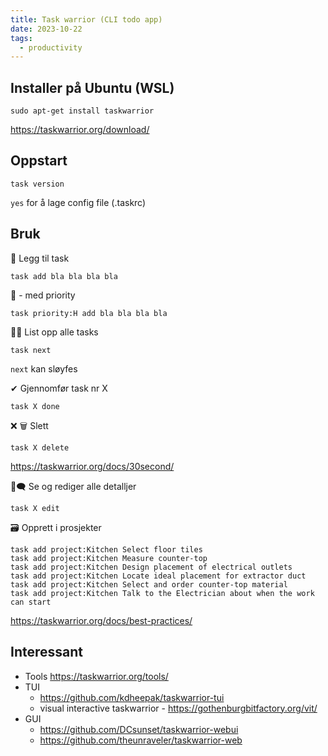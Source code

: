 ```yaml
---
title: Task warrior (CLI todo app)
date: 2023-10-22
tags:
  - productivity
---
```


## Installer på Ubuntu (WSL)
```
sudo apt-get install taskwarrior
```
https://taskwarrior.org/download/

## Oppstart
```
task version
```
`yes` for å lage config file (.taskrc)

## Bruk

📍 Legg til task
```
task add bla bla bla bla
```

📌 - med priority
```
task priority:H add bla bla bla bla
```

📅📃 List opp alle tasks
```
task next
```
`next` kan sløyfes

✔ Gjennomfør task nr X
```
task X done
```

❌ 🗑 Slett
```
task X delete
```

https://taskwarrior.org/docs/30second/

💬🗨 Se og rediger alle detalljer
```
task X edit
```

🗃 Opprett i prosjekter
```
task add project:Kitchen Select floor tiles
task add project:Kitchen Measure counter-top
task add project:Kitchen Design placement of electrical outlets
task add project:Kitchen Locate ideal placement for extractor duct
task add project:Kitchen Select and order counter-top material
task add project:Kitchen Talk to the Electrician about when the work can start
```

https://taskwarrior.org/docs/best-practices/


## Interessant
- Tools https://taskwarrior.org/tools/
- TUI
  - https://github.com/kdheepak/taskwarrior-tui
  - visual interactive taskwarrior - https://gothenburgbitfactory.org/vit/
- GUI
  - https://github.com/DCsunset/taskwarrior-webui
  - https://github.com/theunraveler/taskwarrior-web
